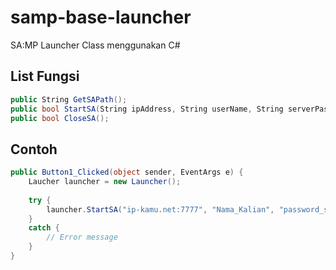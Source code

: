 # samp-base-launcher
SA:MP Launcher Class menggunakan C#


## List Fungsi
```c#
public String GetSAPath();
public bool StartSA(String ipAddress, String userName, String serverPassword);
public bool CloseSA();
```



## Contoh
```c#
public Button1_Clicked(object sender, EventArgs e) {
    Laucher launcher = new Launcher();
    
    try {
        launcher.StartSA("ip-kamu.net:7777", "Nama_Kalian", "password_server");
    }
    catch {
        // Error message
    }
}
```
